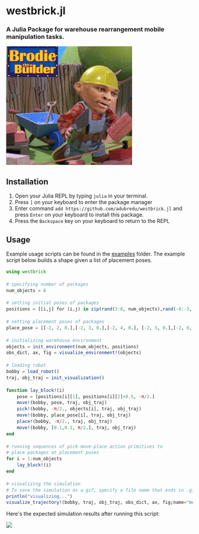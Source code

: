 # westbrick.jl
### A Julia Package for warehouse rearrangement mobile manipulation tasks.

![](media/wesbrick_mid.jpg)

## Installation
1. Open your Julia REPL by typing  `julia` in your terminal.
2. Press `]` on your keyboard to enter the package manager
3. Enter command `add https://github.com/adubredu/westbrick.jl` and press 
`Enter` on your keyboard to install this package.
4. Press the `Backspace` key on your keyboard to return to the REPL

## Usage
Example usage scripts can be found in the [examples](examples) folder. The example script below builds a shape given a list of placement poses. 

```julia
using westbrick 

# specifying number of packages
num_objects = 8 

# setting initial poses of packages
positions = [[i,j] for (i,j) in zip(rand(3:8, num_objects),rand(-8:-3, num_objects))]

# setting placement poses of packages
place_pose = [[-2, 2, 0.],[-2, 3, 0.],[-2, 4, 0.], [-2, 5, 0.],[-2, 6, 0.], [-1, 2, 0.], [0, 2, 0.], [1, 2, 0.]]

# initializing warehouse environment
objects = init_environment(num_objects, positions)
obs_dict, ax, fig = visualize_environment!(objects)

# loading robot
bobby = load_robot()
traj, obj_traj = init_visualization()

function lay_block!(i)
    pose = [positions[i][1], positions[i][2]+0.5, -π/2.]
    move!(bobby, pose, traj, obj_traj)
    pick!(bobby, -π/2., objects[i], traj, obj_traj)
    move!(bobby, place_pose[i], traj, obj_traj)
    place!(bobby, -π/2., traj, obj_traj)
    move!(bobby, [0.1,0.1, π/2.], traj, obj_traj)
end

# running sequences of pick-move-place action primitives to 
# place packages at placement poses
for i = 1:num_objects
    lay_block!(i) 
end

# visualizing the simulation
# To save the simulation as a gif, specify a file name that ends in .gif. To save the simulation as a video, specify a file name that ends in .mp4
println("visualizing...")
visualize_trajectory!(bobby, traj, obj_traj, obs_dict, ax, fig;name="media/build_L.gif")
```

Here's the expected simulation results after running this script:  

![](media/build_L.gif)
